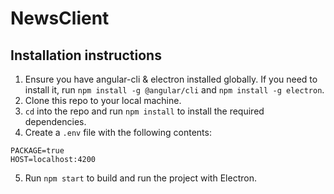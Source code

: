 # NewsClient

## Installation instructions

1. Ensure you have angular-cli & electron installed globally. If you need to install it, run `npm install -g @angular/cli` and `npm install -g electron`.
2. Clone this repo to your local machine.
3. `cd` into the repo and run `npm install` to install the required dependencies.
4. Create a `.env` file with the following contents:
```
PACKAGE=true
HOST=localhost:4200
```
5. Run `npm start` to build and run the project with Electron.
